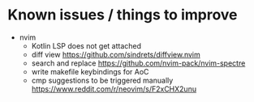 # Known issues / things to improve

- nvim
    - Kotlin LSP does not get attached
    - diff view https://github.com/sindrets/diffview.nvim
    - search and replace https://github.com/nvim-pack/nvim-spectre
    - write makefile keybindings for AoC
    - cmp suggestions to be triggered manually https://www.reddit.com/r/neovim/s/F2xCHX2unu
